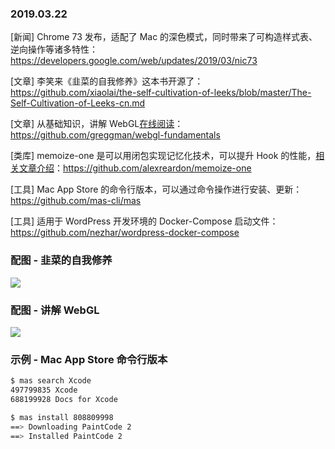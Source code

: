 ### 2019.03.22

[新闻] Chrome 73 发布，适配了 Mac 的深色模式，同时带来了可构造样式表、逆向操作等诸多特性：<https://developers.google.com/web/updates/2019/03/nic73>

[文章] 李笑来《韭菜的自我修养》这本书开源了：<https://github.com/xiaolai/the-self-cultivation-of-leeks/blob/master/The-Self-Cultivation-of-Leeks-cn.md>

[文章] 从基础知识，讲解 WebGL[在线阅读](https://webglfundamentals.org/webgl/lessons/zh_cn/)：<https://github.com/greggman/webgl-fundamentals>

[类库] memoize-one 是可以用闭包实现记忆化技术，可以提升 Hook 的性能，[相关文章介绍](https://zhuanlan.zhihu.com/p/37913276)：<https://github.com/alexreardon/memoize-one>

[工具] Mac App Store 的命令行版本，可以通过命令操作进行安装、更新：<https://github.com/mas-cli/mas>

[工具] 适用于 WordPress 开发环境的 Docker-Compose 启动文件：<https://github.com/nezhar/wordpress-docker-compose>

### 配图 - 韭菜的自我修养
![](https://ws1.sinaimg.cn/large/62bfa70bly1g1behsr5xuj212c15utgx.jpg)

### 配图 - 讲解 WebGL
![](https://ws1.sinaimg.cn/large/62bfa70bly1g1beglq9xrj227a13mayr.jpg)

### 示例 - Mac App Store 命令行版本
```sh
$ mas search Xcode
497799835 Xcode
688199928 Docs for Xcode

$ mas install 808809998
==> Downloading PaintCode 2
==> Installed PaintCode 2
```
